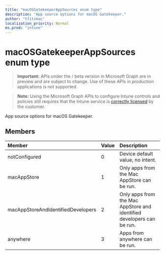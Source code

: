 ```yaml
---
title: "macOSGatekeeperAppSources enum type"
description: "App source options for macOS Gatekeeper."
author: "tfitzmac"
localization_priority: Normal
ms.prod: "intune"
---
```


# macOSGatekeeperAppSources enum type

> **Important:** APIs under the / beta version in Microsoft Graph are in preview and are subject to change. Use of these APIs in production applications is not supported.

> **Note:** Using the Microsoft Graph APIs to configure Intune controls and policies still requires that the Intune service is [correctly licensed](https://go.microsoft.com/fwlink/?linkid=839381) by the customer.

App source options for macOS Gatekeeper.
## Members
|Member|Value|Description|
|:---|:---|:---|
|notConfigured|0|Device default value, no intent.|
|macAppStore|1|Only apps from the Mac AppStore can be run.|
|macAppStoreAndIdentifiedDevelopers|2|Only apps from the Mac AppStore and identified developers can be run.|
|anywhere|3|Apps from anywhere can be run.|





